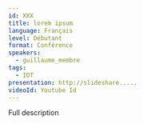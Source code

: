 ```yaml
---
id: XXX
title: lorem ipsum
language: Français
level: Débutant
format: Conférence
speakers:
  - guillaume_membre
tags:
  - IOT
presentation: http://slideshare.....
videoId: Youtube Id
---
```


Full description
